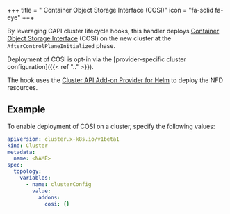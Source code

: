 +++
title = " Container Object Storage Interface (COSI)"
icon = "fa-solid fa-eye"
+++

By leveraging CAPI cluster lifecycle hooks, this handler deploys [Container Object Storage Interface] (COSI)
on the new cluster at the `AfterControlPlaneInitialized` phase.

Deployment of COSI is opt-in via the [provider-specific cluster configuration]({{< ref ".." >}}).

The hook uses the [Cluster API Add-on Provider for Helm] to deploy the NFD resources.

## Example

To enable deployment of COSI on a cluster, specify the following values:

```yaml
apiVersion: cluster.x-k8s.io/v1beta1
kind: Cluster
metadata:
  name: <NAME>
spec:
  topology:
    variables:
      - name: clusterConfig
        value:
          addons:
            cosi: {}
```

[Container Object Storage Interface]: https://kubernetes.io/blog/2022/09/02/cosi-kubernetes-object-storage-management/
[Cluster API Add-on Provider for Helm]: https://github.com/kubernetes-sigs/cluster-api-addon-provider-helm
